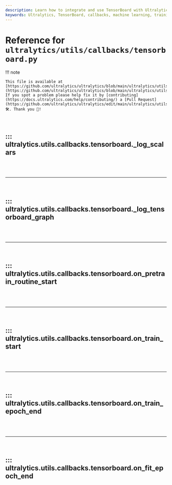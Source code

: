 ```yaml
---
description: Learn how to integrate and use TensorBoard with Ultralytics for effective model training visualization.
keywords: Ultralytics, TensorBoard, callbacks, machine learning, training visualization, logging
---
```


# Reference for `ultralytics/utils/callbacks/tensorboard.py`

!!! note

    This file is available at [https://github.com/ultralytics/ultralytics/blob/main/ultralytics/utils/callbacks/tensorboard.py](https://github.com/ultralytics/ultralytics/blob/main/ultralytics/utils/callbacks/tensorboard.py). If you spot a problem please help fix it by [contributing](https://docs.ultralytics.com/help/contributing/) a [Pull Request](https://github.com/ultralytics/ultralytics/edit/main/ultralytics/utils/callbacks/tensorboard.py) 🛠️. Thank you 🙏!

<br>

## ::: ultralytics.utils.callbacks.tensorboard.\_log_scalars

<br><br><hr><br>

## ::: ultralytics.utils.callbacks.tensorboard.\_log_tensorboard_graph

<br><br><hr><br>

## ::: ultralytics.utils.callbacks.tensorboard.on_pretrain_routine_start

<br><br><hr><br>

## ::: ultralytics.utils.callbacks.tensorboard.on_train_start

<br><br><hr><br>

## ::: ultralytics.utils.callbacks.tensorboard.on_train_epoch_end

<br><br><hr><br>

## ::: ultralytics.utils.callbacks.tensorboard.on_fit_epoch_end

<br><br>
